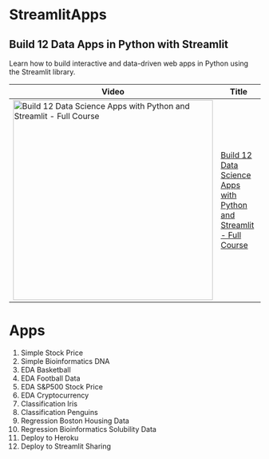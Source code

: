 # StreamlitApps

## Build 12 Data Apps in Python with Streamlit

Learn how to build interactive and data-driven web apps in Python using the Streamlit library.

Video | Title
---|---
<a href="https://youtu.be/JwSS70SZdyM"><img src="http://img.youtube.com/vi/JwSS70SZdyM/0.jpg" alt="Build 12 Data Science Apps with Python and Streamlit - Full Course" title="Build 12 Data Science Apps with Python and Streamlit - Full Course" width="400" /></a> | [Build 12 Data Science Apps with Python and Streamlit - Full Course](https://youtu.be/JwSS70SZdyM)

# Apps

<ol>
  <li>Simple Stock Price</li>
  <li>Simple Bioinformatics DNA</li>
  <li>EDA Basketball</li>
  <li>EDA Football Data</li>
  <li>EDA S&P500 Stock Price</li>
  <li>EDA Cryptocurrency</li>
  <li>Classification Iris</li>
  <li>Classification Penguins</li>
  <li>Regression Boston Housing Data</li>
  <li>Regression Bioinformatics Solubility Data</li>
  <li>Deploy to Heroku</li>
  <li>Deploy to Streamlit Sharing</li>
</ol>
